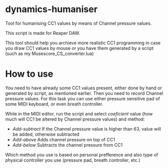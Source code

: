 # dynamics-humaniser
Tool for humanising CC1 values by means of Channel pressure values.

This script is made for Reaper DAW.

This tool should help you archieve more realistic CC1 programming in case you draw CC1 values by mouse or you have them generated by a script (such as my Musescore_CS_converter.lua)

# How to use
You need to have already some CC1 values present, either done by hand or generated by script, as mentioned earlier. Then you need to record Channel pressure values. For this task you can use either pressure sensitive pad of some MIDI keyboard, or even breath controller.

While in the MIDI editor, run the script and select *coeficient* value (how much will CC1 be altered by Channel pressure values) and method:
- *Add-subtract* If the Channel pressure value is higher than 63, value will be added, otherwise subtracted
- *Add-above* Adds channel pressure on top of CC1
- *Add-below* Subtracts the channel pressure from CC1

Which method you use is based on personal prefference and also type of physical controller you use (pressure pad, breath controller, etc.)
